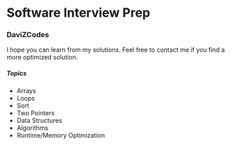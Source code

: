 # Software Interview Prep
### DaviZCodes

I hope you can learn from my solutions. Feel free to contact me if you find a more optimized solution. 

##### Topics
+ Arrays
+ Loops
+ Sort
+ Two Pointers
+ Data Structures
+ Algorithms
+ Runtime/Memory Optimization 


